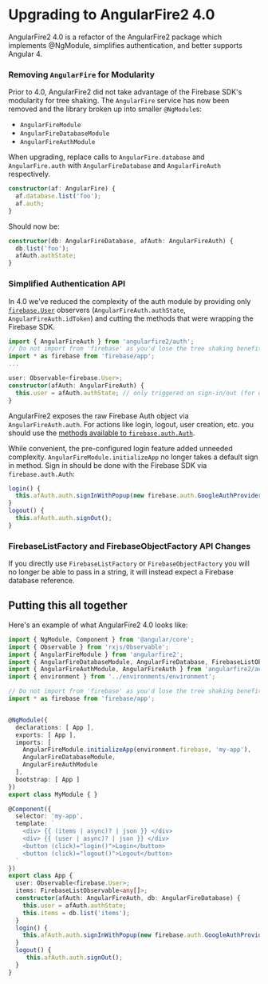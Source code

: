 # Upgrading to AngularFire2 4.0

AngularFire2 4.0 is a refactor of the AngularFire2 package which implements
@NgModule, simplifies authentication, and better supports Angular 4.

### Removing `AngularFire` for Modularity

Prior to 4.0, AngularFire2 did not take advantage of the Firebase SDK's modularity for tree shaking. The `AngularFire` service has now been removed and the library broken up into smaller `@NgModule`s:

* `AngularFireModule`
* `AngularFireDatabaseModule`
* `AngularFireAuthModule`

When upgrading, replace calls to `AngularFire.database` and `AngularFire.auth` with `AngularFireDatabase` and `AngularFireAuth` respectively.

```typescript
constructor(af: AngularFire) {
  af.database.list('foo');
  af.auth;
}
```
Should now be:

```typescript
constructor(db: AngularFireDatabase, afAuth: AngularFireAuth) {
  db.list('foo');
  afAuth.authState;
}
```

### Simplified Authentication API

In 4.0 we've reduced the complexity of the auth module by providing only [`firebase.User`](https://firebase.google.com/docs/reference/js/firebase.User) observers (`AngularFireAuth.authState`, `AngularFireAuth.idToken`) and cutting the methods that were wrapping the Firebase SDK.


```typescript
import { AngularFireAuth } from 'angularfire2/auth';
// Do not import from 'firebase' as you'd lose the tree shaking benefits
import * as firebase from 'firebase/app';
...

user: Observable<firebase.User>;
constructor(afAuth: AngularFireAuth) {
  this.user = afAuth.authState; // only triggered on sign-in/out (for old behavior use .idToken)
}
```

AngularFire2 exposes the raw Firebase Auth object via `AngularFireAuth.auth`. For actions like login, logout, user creation, etc. you should use the [methods available to `firebase.auth.Auth`](https://firebase.google.com/docs/reference/js/firebase.auth.Auth).

While convenient, the pre-configured login feature added unneeded complexity. `AngularFireModule.initializeApp` no longer takes a default sign in method. Sign in should be done with the Firebase SDK via `firebase.auth.Auth`:

```typescript
login() {
  this.afAuth.auth.signInWithPopup(new firebase.auth.GoogleAuthProvider());
}
logout() {
  this.afAuth.auth.signOut();
}
```

### FirebaseListFactory and FirebaseObjectFactory API Changes

If you directly use `FirebaseListFactory` or `FirebaseObjectFactory` you will no longer be able to pass in a string, it will instead expect a Firebase database reference.

## Putting this all together

Here's an example of what AngularFire2 4.0 looks like:

```typescript
import { NgModule, Component } from '@angular/core';
import { Observable } from 'rxjs/Observable';
import { AngularFireModule } from 'angularfire2';
import { AngularFireDatabaseModule, AngularFireDatabase, FirebaseListObservable } from 'angularfire2/database';
import { AngularFireAuthModule, AngularFireAuth } from 'angularfire2/auth';
import { environment } from '../environments/environment';

// Do not import from 'firebase' as you'd lose the tree shaking benefits
import * as firebase from 'firebase/app';


@NgModule({
  declarations: [ App ],
  exports: [ App ],
  imports: [ 
    AngularFireModule.initializeApp(environment.firebase, 'my-app'),
    AngularFireDatabaseModule,
    AngularFireAuthModule
  ],
  bootstrap: [ App ]
})
export class MyModule { }

```

```typescript
@Component({
  selector: 'my-app',
  template: `
    <div> {{ (items | async)? | json }} </div>
    <div> {{ (user | async)? | json }} </div>
    <button (click)="login()">Login</button>
    <button (click)="logout()">Logout</button>
  `
})
export class App {
  user: Observable<firebase.User>;
  items: FirebaseListObservable<any[]>;
  constructor(afAuth: AngularFireAuth, db: AngularFireDatabase) {
    this.user = afAuth.authState;
    this.items = db.list('items');
  }
  login() {
    this.afAuth.auth.signInWithPopup(new firebase.auth.GoogleAuthProvider());
  }
  logout() {
     this.afAuth.auth.signOut();
  }
}
```

